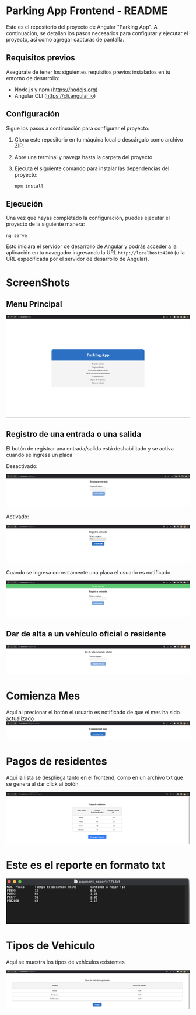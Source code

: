 # Parking App Frontend - README

Este es el repositorio del proyecto de Angular "Parking App". A continuación, se detallan los pasos necesarios para configurar y ejecutar el proyecto, así como agregar capturas de pantalla.

## Requisitos previos

Asegúrate de tener los siguientes requisitos previos instalados en tu entorno de desarrollo:

- Node.js y npm (https://nodejs.org)
- Angular CLI (https://cli.angular.io)

## Configuración

Sigue los pasos a continuación para configurar el proyecto:

1. Clona este repositorio en tu máquina local o descárgalo como archivo ZIP.

2. Abre una terminal y navega hasta la carpeta del proyecto.

3. Ejecuta el siguiente comando para instalar las dependencias del proyecto:

   ```
   npm install
   ```

## Ejecución

Una vez que hayas completado la configuración, puedes ejecutar el proyecto de la siguiente manera:

```
ng serve
```

Esto iniciará el servidor de desarrollo de Angular y podrás acceder a la aplicación en tu navegador ingresando la URL `http://localhost:4200` (o la URL especificada por el servidor de desarrollo de Angular).


# ScreenShots

## Menu Principal 

![Captura de pantalla 1](screenshots/menu.png)

## Registro de una entrada o una salida

El botón de registrar una entrada/salida está deshabilitado y se activa cuando se ingresa un placa

Desactivado:

![Captura de pantalla 1](screenshots/entry.png)

Activado:

![Captura de pantalla 1](screenshots/entryEnabled.png)

Cuando se ingresa correctamente una placa el usuario es notificado

![Captura de pantalla 1](screenshots/successfulRegistration.png)

## Dar de alta a un vehículo oficial  o residente 

![Captura de pantalla 1](screenshots/oficial.png)


# Comienza Mes

Aquí al precionar el botón el usuario es notificado de que el mes ha sido actualizado
![Captura de pantalla 1](screenshots/startMonth.png)

# Pagos de residentes

Aquí la lista se despliega tanto en el frontend, como en un archivo txt que se genera al dar click al botón

![Captura de pantalla 1](screenshots/residentPayment.png)

# Este es el reporte en formato txt 

![Captura de pantalla 1](screenshots/reportTxt.png)

# Tipos de Vehiculo

Aquí se muestra los tipos de vehículos existentes

![Captura de pantalla 1](screenshots/vehiclesType.png)









